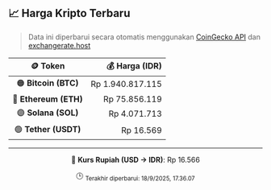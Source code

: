 

<!-- HARGA_KRIPTO -->
## 📈 Harga Kripto Terbaru

> Data ini diperbarui secara otomatis menggunakan [CoinGecko API](https://www.coingecko.com/) dan [exchangerate.host](https://exchangerate.host/)

<div align="center">

| 🪙 Token | 💰 Harga (IDR) |
|:------:|---------------:|
| 🟠 **Bitcoin (BTC)**   | Rp 1.940.817.115 |
| 🔵 **Ethereum (ETH)**  | Rp 75.856.119 |
| 🟣 **Solana (SOL)**    | Rp 4.071.713 |
| 🟢 **Tether (USDT)**   | Rp 16.569 |

---

💱 **Kurs Rupiah (USD → IDR)**: Rp 16.566

🕒 <sub>Terakhir diperbarui: 18/9/2025, 17.36.07</sub>

</div>
<!-- /HARGA_KRIPTO -->